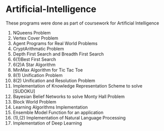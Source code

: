 # Artificial-Intelligence
These programs were done as part of coursework for Artificial Intelligence<br />

1. NQueens Problem<br />
2. Vertex Cover Problem<br />
3. Agent Programs for Real World Problems<br />
4. CryptArithmatic Problem<br />
5. Depth First Search and Breadth First Search<br />
6. 6(1)Best First Search<br />
6. 6(2)A Star Algorithm<br />
7. MinMax Algorithm for Tic Tac Toe<br />
8. 8(1) Unification Problem<br />
8. 8(2) Unification and Resolution Problem<br />
9. Implementation of Knowledge Representation Scheme to solve [SUDOKU]<br />
10. Bayesian Belief Networks to solve Monty Hall Problem<br />
11. Block World Problem<br />
12. Learning Algorithms Implementation<br />
13. Ensemble Model Function for an application<br />
14. (1),(2) Implementation of Natural Language Processing<br />
15. Implementation of Deep Learning
